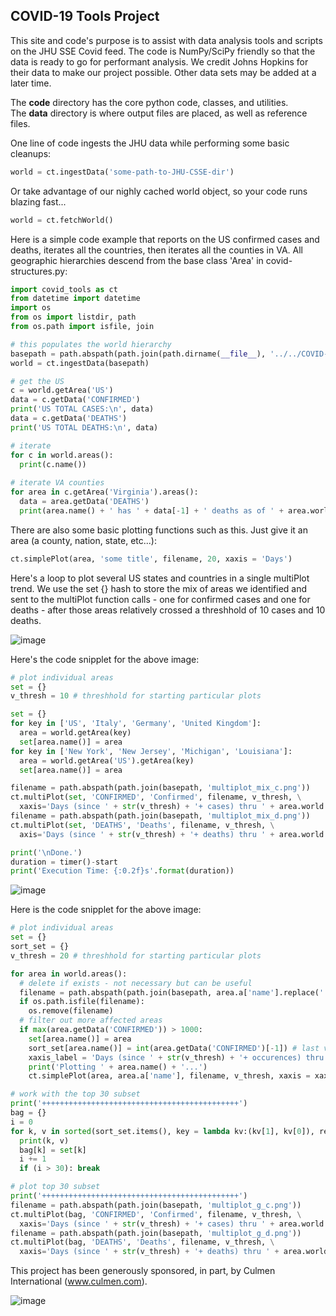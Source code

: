 <h2>COVID-19 Tools Project</h2>

This site and code's purpose is to assist with data analysis tools and scripts on the JHU SSE Covid feed.  The code is NumPy/SciPy friendly so that the data is ready to go for performant analysis.  We credit Johns Hopkins for their data to make our project possible.  Other data sets may be added at a later time.<br>

The <b>code</b> directory has the core python code, classes, and utilities.<br>
The <b>data</b> directory is where output files are placed, as well as reference files.<br>

One line of code ingests the JHU data while performing some basic cleanups:

```python
world = ct.ingestData('some-path-to-JHU-CSSE-dir')
```
Or take advantage of our nighly cached world object, so your code runs blazing fast...

```python
world = ct.fetchWorld()
```

Here is a simple code example that reports on the US confirmed cases and deaths, iterates all the countries, then iterates all the counties in VA.  All geographic hierarchies descend from the base class 'Area' in covid-structures.py:

```python
import covid_tools as ct
from datetime import datetime
import os
from os import listdir, path
from os.path import isfile, join

# this populates the world hierarchy
basepath = path.abspath(path.join(path.dirname(__file__), '../../COVID-19/csse_covid_19_data/csse_covid_19_time_series/'))
world = ct.ingestData(basepath)

# get the US
c = world.getArea('US')
data = c.getData('CONFIRMED')
print('US TOTAL CASES:\n', data)
data = c.getData('DEATHS')
print('US TOTAL DEATHS:\n', data)

# iterate
for c in world.areas():
  print(c.name())
 
# iterate VA counties
for area in c.getArea('Virginia').areas():
  data = area.getData('DEATHS')
  print(area.name() + ' has ' + data[-1] + ' deaths as of ' + area.world.getDates()[-1].strftime('%m/%d/%Y') + '...')
```

There are also some basic plotting functions such as this.  Just give it an area (a county, nation, state, etc...):

```python
ct.simplePlot(area, 'some title', filename, 20, xaxis = 'Days')
```

Here's a loop to plot several US states and countries in a single multiPlot trend.  We use the set {} hash to store the mix of areas we identified and sent to the multiPlot function calls - one for confirmed cases and one for deaths - after those areas relatively crossed a threshhold of 10 cases and 10 deaths.

![image](https://user-images.githubusercontent.com/3859765/79036481-a0b8d500-7b96-11ea-90b9-3f2747973fb7.png)

Here's the code snipplet for the above image:

```python
# plot individual areas
set = {}
v_thresh = 10 # threshhold for starting particular plots

set = {}
for key in ['US', 'Italy', 'Germany', 'United Kingdom']:
  area = world.getArea(key)
  set[area.name()] = area
for key in ['New York', 'New Jersey', 'Michigan', 'Louisiana']:
  area = world.getArea('US').getArea(key)
  set[area.name()] = area

filename = path.abspath(path.join(basepath, 'multiplot_mix_c.png'))
ct.multiPlot(set, 'CONFIRMED', 'Confirmed', filename, v_thresh, \
  xaxis='Days (since ' + str(v_thresh) + '+ cases) thru ' + area.world.getDates()[-1].strftime('%m/%d/%Y'), overlay=['avg'])
filename = path.abspath(path.join(basepath, 'multiplot_mix_d.png'))
ct.multiPlot(set, 'DEATHS', 'Deaths', filename, v_thresh, \
  axis='Days (since ' + str(v_thresh) + '+ deaths) thru ' + area.world.getDates()[-1].strftime('%m/%d/%Y'), overlay=['avg'])

print('\nDone.')
duration = timer()-start
print('Execution Time: {:0.2f}s'.format(duration))
```

![image](https://user-images.githubusercontent.com/3859765/79036463-79620800-7b96-11ea-8d02-ddc6de2aa4d7.png)

Here is the code snipplet for the above image:

```python
# plot individual areas
set = {}
sort_set = {}
v_thresh = 20 # threshhold for starting particular plots

for area in world.areas():
  # delete if exists - not necessary but can be useful
  filename = path.abspath(path.join(basepath, area.a['name'].replace(' ','_').replace(',','') + '.png'))
  if os.path.isfile(filename):
    os.remove(filename)
  # filter out more affected areas
  if max(area.getData('CONFIRMED')) > 1000:
    set[area.name()] = area
    sort_set[area.name()] = int(area.getData('CONFIRMED')[-1]) # last value
    xaxis_label = 'Days (since ' + str(v_thresh) + '+ occurences) thru ' + area.world.getDates()[-1].strftime('%m/%d/%Y')
    print('Plotting ' + area.name() + '...')
    ct.simplePlot(area, area.a['name'], filename, v_thresh, xaxis = xaxis_label)

# work with the top 30 subset
print('++++++++++++++++++++++++++++++++++++++++++++')
bag = {}
i = 0
for k, v in sorted(sort_set.items(), key = lambda kv:(kv[1], kv[0]), reverse = True):
  print(k, v)
  bag[k] = set[k]
  i += 1
  if (i > 30): break

# plot top 30 subset
print('++++++++++++++++++++++++++++++++++++++++++++')
filename = path.abspath(path.join(basepath, 'multiplot_g_c.png'))
ct.multiPlot(bag, 'CONFIRMED', 'Confirmed', filename, v_thresh, \
  xaxis='Days (since ' + str(v_thresh) + '+ cases) thru ' + area.world.getDates()[-1].strftime('%m/%d/%Y'), in_h = 8)
filename = path.abspath(path.join(basepath, 'multiplot_g_d.png'))
ct.multiPlot(bag, 'DEATHS', 'Deaths', filename, v_thresh, \
  xaxis='Days (since ' + str(v_thresh) + '+ deaths) thru ' + area.world.getDates()[-1].strftime('%m/%d/%Y'), in_h = 10, in_w = 6.5)
```

This project has been generously sponsored, in part, by Culmen International (www.culmen.com).

![image](https://user-images.githubusercontent.com/3859765/79036532-03aa6c00-7b97-11ea-947a-72fa3008a4c5.png)
